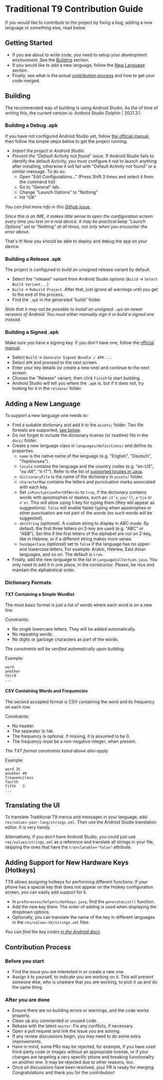 # Traditional T9 Contribution Guide
If you would like to contribute to the project by fixing a bug, adding a new language or something else, read below.


## Getting Started
- If you are about to write code, you need to setup your development environment. See the [Building](#building) section.
- If you would like to add a new language, follow the [New Language](#adding-a-new-language) section.
- Finally, see what is the actual [contribution process](#contribution-process) and how to get your code merged.


## Building
The recommended way of building is using Android Studio. As the of time of writing this, the current version is: Android Studio Dolphin | 2021.3.1.

### Building a Debug .apk
If you have not configured Android Studio yet, follow [the official manual](https://developer.android.com/training/basics/firstapp), then follow the simple steps below to get the project running.

- _Import the project in Android Studio._
- _Prevent the "Default Activity not found" issue._ If Android Studio fails to identify the default Activity, you must configure it not to launch anything after installing, otherwise it will fail with "Default Activity not found" or a similar message. To do so:
    - Open "Edit Configurations..." (Press Shift 3 times and select it from the command list)
    - Go to "General" tab.
    - Change "Launch Options" to "Nothing"
    - Hit "OK"

_You can find more info in this [Github issue](https://github.com/android/input-samples/issues/18)._

_Since this is an IME, it makes little sense to open the configuration screen every time you test on a real device. It may be practical keep "Launch Options" set to "Nothing" at all times, not only when you encounter the error above._

That's it! Now you should be able to deploy and debug the app on your device.

### Building a Release .apk
The project is configured to build an unsigned release variant by default.

- Select the "release" variant from Android Studio options (`Build` -> `Select Build Variant...`)
- `Build` -> `Rebuild Project`. After that, just ignore all warnings until you get to the end of the process.
- Find the `.apk` in the generated 'build/' folder.

_Note that it may not be possible to install an unsigned `.apk` on newer versions of Android. You must either manually sign it or build a signed one instead._

### Building a Signed .apk
Make sure you have a signing key. If you don't have one, follow the [official manual](https://developer.android.com/studio/publish/app-signing#sign-apk).

- Select `Build` -> `Generate Signed Bundle / APK...`.
- Select `APK` and proceed to the next screen.
- Enter your key details (or create a new one) and continue to the next screen.
- Choose the "Release" variant, then click `Finish` to start building.
- Android Studio will tell you where the `.apk` is, but if it does not, try looking for it in the `release/` folder.

## Adding a New Language
To support a new language one needs to:

- Find a suitable dictionary and add it to the `assets/` folder. Two file formats are supported, [see below](#dictionary-formats).
- Do not forget to include the dictionary license (or readme) file in the `docs/` folder.
- Create a new language class in `languages/definitions/` and define its properties.
  - `name` is the native name of the language (e.g. "English", "Deutsch", "Українська").
  - `locale` contains the language and the country codes (e.g. "en-US", "es-AR", "it-IT"). Refer to the list of [supported locales in Java](https://www.oracle.com/java/technologies/javase/jdk8-jre8-suported-locales.html#util-text).
  - `dictionaryFile` is the name of the dictionary in `assets/` folder.
  - `characterMap` contains the letters and punctuation marks associated with each key.
  - Set `isPunctuationPartOfWords` to `true`, if the dictionary contains words with apostrophes or dashes, such as: `it's`, `you'll`, `a'tje` or `п'ят`. This will allow using 1-key for typing them (they will appear as suggestions). `false` will enable faster typing when apostrophes or other punctuation are not part of the words (no such words will be suggested).
  - `abcString` _(optional)_. A custom string to display in ABC mode. By default, the first three letters on 2-key are used (e.g. "ABC" or "АБВ"). Set this if the first letters of the alphabet are _not_ on 2-key, like in Hebrew, or if a different string makes more sense.
  - `hasUpperCase` _(optional)_ set to `false` if the language has no upper- and lowercase letters. For example: Arabic, Hebrew, East Asian
    languages, and so on. The default is `true`.
- Finally, add the new language to the list in `LanguageCollection.java`. You only need to add it in one place, in the constructor. Please, be nice and maintain the alphabetical order.


### Dictionary Formats

#### TXT Containing a Simple Wordlist
The most basic format is just a list of words where each word is on a new line.

Constraints:
- No single lowercase letters. They will be added automatically.
- No repeating words.
- No digits or garbage characters as part of the words.

_The constraints will be verified automatically upon building._

Example:
```
word
another
third
...
```

#### CSV Containing Words and Frequencies
The second accepted format is CSV containing the word and its frequency on each row.

Constraints:
- No header.
- The separator is `TAB`.
- The frequency is optional. If missing, it is assumed to be 0.
- The frequency must be a non-negative integer, when present.

_The TXT format constraints listed above also apply._

Example:
```
word 35
another 49
frequenciless
fourth
fifth   3
...
```

## Translating the UI
To translate Traditional T9 menus and messages in your language, add: `res/values-your-lang/strings.xml`. Then use the Android Studio translation editor. It is very handy.

Alternatively, if you don't have Android Studio, you could just use `res/values/strings.xml` as a reference and translate all strings in your file, skipping the ones that have the `translatable="false"` attribute.

## Adding Support for New Hardware Keys (Hotkeys)
TT9 allows assigning hotkeys for performing different functions. If your phone has a special key that does not appear on the Hotkey configuration screen, you can easily add support for it.

- In `preferences/helpers/Hotkeys.java`, find the `generateList()` function.
- Add the new key there. The order of adding is used when displaying the dropdown options.
- Optionally, you can translate the name of the key in different languages in the `res/values-XX/strings.xml` files.

 _You can find the key codes [in the Android docs](https://developer.android.com/reference/android/view/KeyEvent)._

## Contribution Process

### Before you start
- Find the issue you are interested in or create a new one.
- Assign it to yourself, to indicate you are working on it. This will prevent someone else, who is unaware that you are working, to pick it up and do the same thing.

### After you are done
- Ensure there are no building errors or warnings, and the code works properly.
- Clean up any commented or unused code.
- Rebase with the latest `master`. Fix any conflicts, if necessary.
- Open a pull request and link the issue you are solving.
- If any review discussions begin, you may need to do some extra improvements.
- Have in mind, some PRs may be rejected, for example, if you have used third-party code or images without an appropriate license, or if your changes are targeting a very specific phone and breaking functionality on another one. It may be rejected due to other reasons, too.
- Once all discussions have been resolved, your PR is ready for merging. Congratulations and thank you for the contribution!